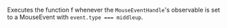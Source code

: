 Executes the function f whenever the `MouseEventHandle`'s observable is set to a MouseEvent with `event.type === middleup`.
